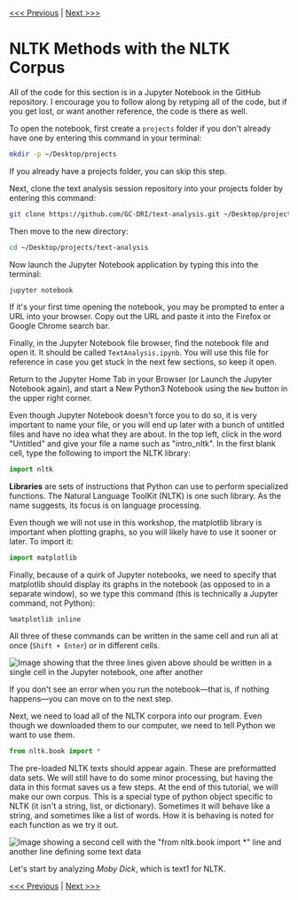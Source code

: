 [<<< Previous](data_cleaning.md) | [Next >>>](searching.md)

# NLTK Methods with the NLTK Corpus

All of the code for this section is in a Jupyter Notebook in the GitHub repository. I encourage you to follow along by retyping all of the code, but if you get lost, or want another reference, the code is there as well. 

To open the notebook, first create a `projects` folder if you don't already have one by entering this command in your terminal:

```bash
mkdir -p ~/Desktop/projects
```

If you already have a projects folder, you can skip this step.

Next, clone the text analysis session repository into your projects folder by entering this command:

```bash
git clone https://github.com/GC-DRI/text-analysis.git ~/Desktop/projects/text-analysis
```

Then move to the new directory:

```bash
cd ~/Desktop/projects/text-analysis
```

Now launch the Jupyter Notebook application by typing this into the terminal:

```bash
jupyter notebook
```

If it's your first time opening the notebook, you may be prompted to enter a URL into your browser. Copy out the URL and paste it into the Firefox or Google Chrome search bar.

Finally, in the Jupyter Notebook file browser, find the notebook file and open it. It should be called `TextAnalysis.ipynb`. You will use this file for reference in case you get stuck in the next few sections, so keep it open.

Return to the Jupyter Home Tab in your Browser (or Launch the Jupyter Notebook again), and start a New Python3 Notebook using the `New` button in the upper right corner.

Even though Jupyter Notebook doesn't force you to do so, it is very important to name your file, or you will end up later with a bunch of untitled files and have no idea what they are about. In the top left, click in the word "Untitled" and give your file a name such as "intro_nltk".
In the first blank cell, type the following to import the NLTK library:

```python
import nltk
```

**Libraries** are sets of instructions that Python can use to perform specialized functions. The Natural Language ToolKit (NLTK) is one such library. As the name suggests, its focus is on language processing.

Even though we will not use in this workshop, the matplotlib library is important when plotting graphs, so you will likely have to use it sooner or later. To import it:

```python
import matplotlib
```
	
Finally, because of a quirk of Jupyter notebooks, we need to specify that matplotlib should display its graphs in the notebook (as opposed to in a separate window), so we type this command (this is technically a Jupyter command, not Python):

	%matplotlib inline

All three of these commands can be written in the same cell and run all at once (`Shift + Enter`) or in different cells.

![Image showing that the three lines given above should be written in a single cell in the Jupyter notebook, one after another](../images/imports.png)

If you don't see an error when you run the notebook—that is, if nothing happens—you can move on to the next step.

Next, we need to load all of the NLTK corpora into our program. Even though we downloaded them to our computer, we need to tell Python we want to use them.

```python
from nltk.book import *
```

The pre-loaded NLTK texts should appear again. These are preformatted data sets. We will still have to do some minor processing, but having the data in this format saves us a few steps. At the end of this tutorial, we will make our own corpus. This is a special type of python object specific to NLTK (it isn't a string, list, or dictionary). Sometimes it will behave like a string, and sometimes like a list of words. How it is behaving is noted for each function as we try it out.

![Image showing a second cell with the "from nltk.book import *" line and another line defining some text data](../images/nltkbook.png)

Let's start by analyzing *Moby Dick*, which is text1 for NLTK.

[<<< Previous](data_cleaning.md) | [Next >>>](searching.md)
